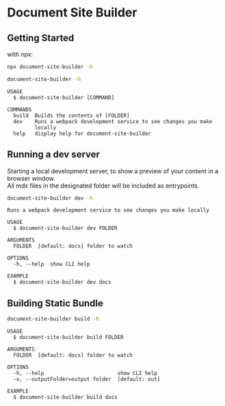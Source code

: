 # Document Site Builder

## Getting Started


with npx:
```bash
npx document-site-builder -h
```

```bash
document-site-builder -h
```

```
USAGE
  $ document-site-builder [COMMAND]

COMMANDS
  build  Builds the contents of [FOLDER]
  dev    Runs a webpack development service to see changes you make
         locally
  help   display help for document-site-builder
```

## Running a dev server

Starting a local development server,
to show a preview of your content in 
a browser window.  
All mdx files in the designated folder will be included as entrypoints.


```bash
document-site-builder dev -h
```

```
Runs a webpack development service to see changes you make locally

USAGE
  $ document-site-builder dev FOLDER

ARGUMENTS
  FOLDER  [default: docs] folder to watch

OPTIONS
  -h, --help  show CLI help

EXAMPLE
  $ document-site-builder dev docs
```

## Building Static Bundle

```bash
document-site-builder build -h
```

```
USAGE
  $ document-site-builder build FOLDER

ARGUMENTS
  FOLDER  [default: docs] folder to watch

OPTIONS
  -h, --help                        show CLI help
  -o, --outputFolder=output folder  [default: out]

EXAMPLE
  $ document-site-builder build docs
```

